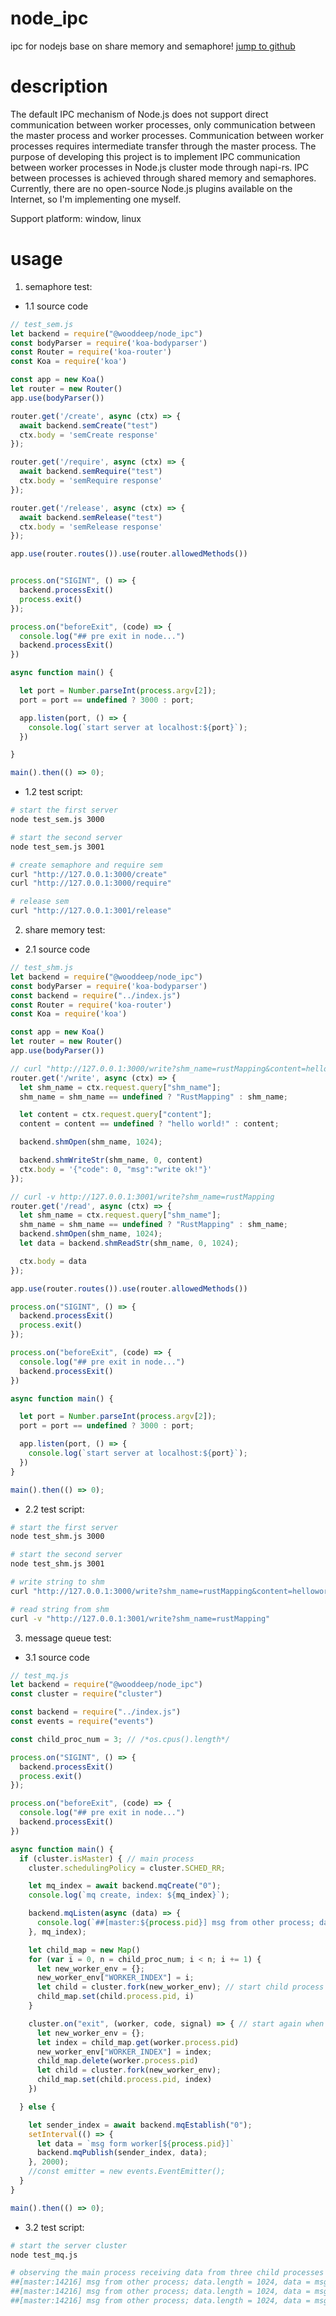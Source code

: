 # node_ipc
ipc for nodejs base on share memory and semaphore! [jump to github](https://github.com/wooddeep/node_ipc)

# description
  The default IPC mechanism of Node.js does not support direct communication between worker processes, only communication between the master process and worker processes. 
  Communication between worker processes requires intermediate transfer through the master process. The purpose of developing this project is to implement IPC communication 
  between worker processes in Node.js cluster mode through napi-rs. IPC between processes is achieved through shared memory and semaphores. Currently, there are no 
  open-source Node.js plugins available on the Internet, so I'm implementing one myself.  

  Support platform: window, linux 

# usage 
1. semaphore test:
  - 1.1 source code
```javascript
// test_sem.js
let backend = require("@wooddeep/node_ipc")
const bodyParser = require('koa-bodyparser')
const Router = require('koa-router')
const Koa = require('koa')

const app = new Koa()
let router = new Router()
app.use(bodyParser())

router.get('/create', async (ctx) => {
  await backend.semCreate("test")
  ctx.body = 'semCreate response'
});

router.get('/require', async (ctx) => {
  await backend.semRequire("test")
  ctx.body = 'semRequire response'
});

router.get('/release', async (ctx) => {
  await backend.semRelease("test")
  ctx.body = 'semRelease response'
});

app.use(router.routes()).use(router.allowedMethods())


process.on("SIGINT", () => {
  backend.processExit()
  process.exit()
});

process.on("beforeExit", (code) => {
  console.log("## pre exit in node...")
  backend.processExit()
})

async function main() {

  let port = Number.parseInt(process.argv[2]);
  port = port == undefined ? 3000 : port;

  app.listen(port, () => {
    console.log(`start server at localhost:${port}`);
  })

}

main().then(() => 0);

```
  - 1.2 test script:
```bash
# start the first server
node test_sem.js 3000

# start the second server
node test_sem.js 3001

# create semaphore and require sem
curl "http://127.0.0.1:3000/create"
curl "http://127.0.0.1:3000/require"

# release sem
curl "http://127.0.0.1:3001/release"
```

2. share memory test:
- 2.1 source code
```javascript
// test_shm.js
let backend = require("@wooddeep/node_ipc")
const bodyParser = require('koa-bodyparser')
const backend = require("../index.js")
const Router = require('koa-router')
const Koa = require('koa')

const app = new Koa()
let router = new Router()
app.use(bodyParser())

// curl "http://127.0.0.1:3000/write?shm_name=rustMapping&content=helloworld"
router.get('/write', async (ctx) => {
  let shm_name = ctx.request.query["shm_name"];
  shm_name = shm_name == undefined ? "RustMapping" : shm_name;

  let content = ctx.request.query["content"];
  content = content == undefined ? "hello world!" : content;

  backend.shmOpen(shm_name, 1024);

  backend.shmWriteStr(shm_name, 0, content)
  ctx.body = '{"code": 0, "msg":"write ok!"}'
});

// curl -v http://127.0.0.1:3001/write?shm_name=rustMapping
router.get('/read', async (ctx) => {
  let shm_name = ctx.request.query["shm_name"];
  shm_name = shm_name == undefined ? "RustMapping" : shm_name;
  backend.shmOpen(shm_name, 1024);
  let data = backend.shmReadStr(shm_name, 0, 1024);

  ctx.body = data
});

app.use(router.routes()).use(router.allowedMethods())

process.on("SIGINT", () => {
  backend.processExit()
  process.exit()
});

process.on("beforeExit", (code) => {
  console.log("## pre exit in node...")
  backend.processExit()
})

async function main() {

  let port = Number.parseInt(process.argv[2]);
  port = port == undefined ? 3000 : port;

  app.listen(port, () => {
    console.log(`start server at localhost:${port}`);
  })
}

main().then(() => 0);


```
- 2.2 test script:
```bash
# start the first server
node test_shm.js 3000

# start the second server
node test_shm.js 3001

# write string to shm
curl "http://127.0.0.1:3000/write?shm_name=rustMapping&content=helloworld"

# read string from shm
curl -v "http://127.0.0.1:3001/write?shm_name=rustMapping"
```

3. message queue test:
- 3.1 source code
```javascript
// test_mq.js
let backend = require("@wooddeep/node_ipc")
const cluster = require("cluster")

const backend = require("../index.js")
const events = require("events")

const child_proc_num = 3; // /*os.cpus().length*/

process.on("SIGINT", () => {
  backend.processExit()
  process.exit()
});

process.on("beforeExit", (code) => {
  console.log("## pre exit in node...")
  backend.processExit()
})

async function main() {
  if (cluster.isMaster) { // main process
    cluster.schedulingPolicy = cluster.SCHED_RR;

    let mq_index = await backend.mqCreate("0");
    console.log(`mq create, index: ${mq_index}`);

    backend.mqListen(async (data) => {
      console.log(`##[master:${process.pid}] msg from other process; data.length = ${data.length}, data = ${data}, time = ${new Date()}`)
    }, mq_index);

    let child_map = new Map()
    for (var i = 0, n = child_proc_num; i < n; i += 1) {
      let new_worker_env = {};
      new_worker_env["WORKER_INDEX"] = i;
      let child = cluster.fork(new_worker_env); // start child process
      child_map.set(child.process.pid, i)
    }

    cluster.on("exit", (worker, code, signal) => { // start again when one child exit!
      let new_worker_env = {};
      let index = child_map.get(worker.process.pid)
      new_worker_env["WORKER_INDEX"] = index;
      child_map.delete(worker.process.pid)
      let child = cluster.fork(new_worker_env);
      child_map.set(child.process.pid, index)
    })

  } else {

    let sender_index = await backend.mqEstablish("0");
    setInterval(() => {
      let data = `msg form worker[${process.pid}]`
      backend.mqPublish(sender_index, data);
    }, 2000);
    //const emitter = new events.EventEmitter();
  }
}

main().then(() => 0);
```

- 3.2 test script:
```bash
# start the server cluster
node test_mq.js

# observing the main process receiving data from three child processes in in console ouput:
##[master:14216] msg from other process; data.length = 1024, data = msg form worker[14226], time = Wed Jun 07 2023 15:34:56 GMT+0800 (China Standard Time)
##[master:14216] msg from other process; data.length = 1024, data = msg form worker[14227], time = Wed Jun 07 2023 15:34:56 GMT+0800 (China Standard Time)
##[master:14216] msg from other process; data.length = 1024, data = msg form worker[14229], time = Wed Jun 07 2023 15:34:56 GMT+0800 (China Standard Time)
```

